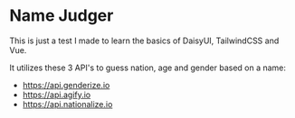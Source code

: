 # Name Judger

This is just a test I made to learn the basics of DaisyUI, TailwindCSS and Vue.

It utilizes these 3 API's to guess nation, age and gender based on a name:

- https://api.genderize.io
- https://api.agify.io
- https://api.nationalize.io
